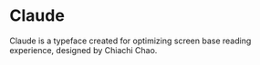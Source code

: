 # Claude

Claude is a typeface created for optimizing screen base reading experience, designed by Chiachi Chao.

